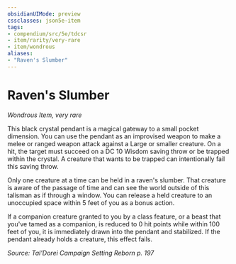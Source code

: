 ```yaml
---
obsidianUIMode: preview
cssclasses: json5e-item
tags:
- compendium/src/5e/tdcsr
- item/rarity/very-rare
- item/wondrous
aliases: 
- "Raven's Slumber"
---
```

# Raven's Slumber
*Wondrous Item, very rare*  


This black crystal pendant is a magical gateway to a small pocket dimension. You can use the pendant as an improvised weapon to make a melee or ranged weapon attack against a Large or smaller creature. On a hit, the target must succeed on a DC 10 Wisdom saving throw or be trapped within the crystal. A creature that wants to be trapped can intentionally fail this saving throw.

Only one creature at a time can be held in a raven's slumber. That creature is aware of the passage of time and can see the world outside of this talisman as if through a window. You can release a held creature to an unoccupied space within 5 feet of you as a bonus action.

If a companion creature granted to you by a class feature, or a beast that you've tamed as a companion, is reduced to 0 hit points while within 100 feet of you, it is immediately drawn into the pendant and stabilized. If the pendant already holds a creature, this effect fails.

*Source: Tal'Dorei Campaign Setting Reborn p. 197*